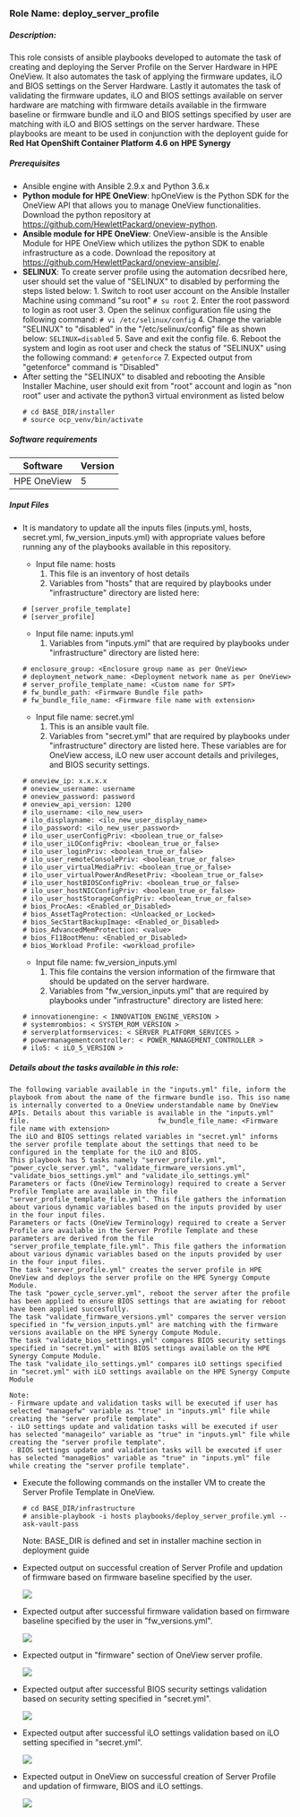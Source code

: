 ### Role Name: deploy_server_profile

##### Description: 
This role consists of ansible playbooks developed to automate the task of creating and deploying the Server Profile on the Server Hardware in HPE OneView. It also automates the task of applying the firmware updates, iLO and BIOS settings on the Server Hardware. Lastly it automates the task of validating the firmware updates, iLO and BIOS settings available on server hardware are matching with firmware details available in the firmware baseline or firmware bundle and iLO and BIOS settings specified by user are matching with iLO and BIOS settings on the server hardware. These playbooks are meant to be used in conjunction with the deployent guide for **Red Hat OpenShift Container Platform 4.6 on HPE Synergy**

##### Prerequisites
- Ansible engine with Ansible 2.9.x and Python  3.6.x
- **Python module for HPE OneView**: hpOneView is the Python SDK for the OneView API that allows you to manage OneView functionalities. Download the python repository at https://github.com/HewlettPackard/oneview-python.
- **Ansible module for HPE OneView**: OneView-ansible is the Ansible Module for HPE OneView which utilizes the python SDK to enable infrastructure as a code. Download the repository at https://github.com/HewlettPackard/oneview-ansible/.
- **SELINUX**: To create server profile using the automation decsribed here, user should set the value of "SELINUX" to disabled by performing the steps listed below:
		1. Switch to root user account on the Ansible Installer Machine using command "su root"
		   ```
           # su root
           ```
		2. Enter the root password to login as root user
		3. Open the selinux configuration file using the following command: 
		   ```
           # vi /etc/selinux/config
           ```
		4. Change the variable "SELINUX" to "disabled" in the "/etc/selinux/config" file as shown below:
		   ```
           SELINUX=disabled
           ```
		5. Save and exit the config file.
		6. Reboot the system and login as root user and check the status of "SELINUX" using the following command:
		   ```
		   # getenforce
		   ```
		7. Expected output from "getenforce" command is "Disabled"
- After setting the "SELINUX" to disabled and rebooting the Ansible Installer Machine, user should exit from "root" account and login as "non root" user and activate the python3 virtual environment as listed below
  ```
  # cd BASE_DIR/installer
  # source ocp_venv/bin/activate
  ```
  
##### Software requirements 
| Software | Version |
|--|--|
| HPE OneView	| 5 |

##### Input Files
- It is mandatory to update all the inputs  files (inputs.yml, hosts, secret.yml, fw_version_inputs.yml) with appropriate values before running any of the playbooks available in this repository.
	- Input file name: hosts
		1. This file is an inventory of host details
		2. Variables from "hosts" that are required by playbooks under "infrastructure" directory are listed here:
    ```
    # [server_profile_template]
    # [server_profile]
    ```
	- Input file name: inputs.yml
		1. Variables from "inputs.yml" that are required by playbooks under "infrastructure" directory are listed here:
    ```
    # enclosure_group: <Enclosure group name as per OneView> 
    # deployment_network_name: <Deployment network name as per OneView>
    # server_profile_template_name: <Custom name for SPT>
    # fw_bundle_path: <Firmware Bundle file path>
    # fw_bundle_file_name: <Firmware file name with extension>
    ```
	- Input file name: secret.yml
		1. This is an ansible vault file.
		2. Variables from "secret.yml" that are required by playbooks under "infrastructure" directory are listed here. These variables are for OneView access, iLO new user account details and privileges, and BIOS security settings.
		
    ```
    # oneview_ip: x.x.x.x 
    # oneview_username: username
    # oneview_password: password
    # oneview_api_version: 1200
	# ilo_username: <ilo_new_user>
	# ilo_displayname: <ilo_new_user_display_name>
	# ilo_password: <ilo_new_user_password>
	# ilo_user_userConfigPriv: <boolean_true_or_false>
	# ilo_user_iLOConfigPriv: <boolean_true_or_false>
	# ilo_user_loginPriv: <boolean_true_or_false>
	# ilo_user_remoteConsolePriv: <boolean_true_or_false>
	# ilo_user_virtualMediaPriv: <boolean_true_or_false>
	# ilo_user_virtualPowerAndResetPriv: <boolean_true_or_false>
	# ilo_user_hostBIOSConfigPriv: <boolean_true_or_false>
	# ilo_user_hostNICConfigPriv: <boolean_true_or_false>
	# ilo_user_hostStorageConfigPriv: <boolean_true_or_false>
	# bios_ProcAes: <Enabled_or_Disabled>
	# bios_AssetTagProtection: <Unloacked_or_Locked>
	# bios_SecStartBackupImage: <Enabled_or_Disabled>
	# bios_AdvancedMemProtection: <value>
	# bios_F11BootMenu: <Enabled_or_Disabled>
	# bios_Workload Profile: <workload_profile>
    ```
   
    - Input file name: fw_version_inputs.yml
		1. This file contains the version information of the firmware that should be updated on the server hardware.
		2. Variables from "fw_version_inputs.yml" that are required by playbooks under "infrastructure" directory are listed here:
    ```
    # innovationengine: < INNOVATION_ENGINE_VERSION >
    # systemrombios: < SYSTEM_ROM_VERSION >
    # serverplatformservices: < SERVER_PLATFORM_SERVICES >
    # powermanagementcontroller: < POWER_MANAGEMENT_CONTROLLER >
    # ilo5: < iLO_5_VERSION >
    ```
##### Details about the tasks available in this role: 
```
The following variable available in the "inputs.yml" file, inform the playbook from about the name of the firmware bundle iso. This iso name is internally converted to a OneView understandable name by OneView APIs. Details about this variable is available in the "inputs.yml" file.                                fw_bundle_file_name: <Firmware file name with extension>
The iLO and BIOS settings related variables in "secret.yml" informs the server profile template about the settings that need to be configured in the template for the iLO and BIOS.
This playbook has 5 tasks namely "server_profile.yml", "power_cycle_server.yml", "validate_firmware_versions.yml", "validate_bios_settings.yml" and "validate_ilo_settings.yml"
Parameters or facts (OneView Terminology) required to create a Server Profile Template are available in the file "server_profile_template_file.yml". This file gathers the information about various dynamic variables based on the inputs provided by user in the four input files.
Parameters or facts (OneView Terminology) required to create a Server Profile are available in the Server Profile Template and these parameters are derived from the file "server_profile_template_file.yml". This file gathers the information about various dynamic variables based on the inputs provided by user in the four input files.
The task "server_profile.yml" creates the server profile in HPE OneView and deploys the server profile on the HPE Synergy Compute Module.
The task "power_cycle_server.yml", reboot the server after the profile has been applied to ensure BIOS settings that are awiating for reboot have been applied succesfully.
The task "validate_firmware_versions.yml" compares the server version specified in "fw_version_inputs.yml" are matching with the firmware versions available on the HPE Synergy Compute Module.
The task "validate_bios_settings.yml" compares BIOS security settings specified in "secret.yml" with BIOS settings available on the HPE Synergy Compute Module.
The task "validate_ilo_settings.yml" compares iLO settings specified in "secret.yml" with iLO settings available on the HPE Synergy Compute Module

Note: 
- Firmware update and validation tasks will be executed if user has selected "managefw" variable as "true" in "inputs.yml" file while creating the "server profile template".
- iLO settings update and validation tasks will be executed if user has selected "manageilo" variable as "true" in "inputs.yml" file while creating the "server profile template".
- BIOS settings update and validation tasks will be executed if user has selected "manageBios" variable as "true" in "inputs.yml" file while creating the "server profile template".
```

- Execute the following commands on the installer VM to create the Server Profile Template in OneView.
    ```
    # cd BASE_DIR/infrastructure
    # ansible-playbook -i hosts playbooks/deploy_server_profile.yml --ask-vault-pass
    ```
	Note: BASE_DIR is defined and set in installer machine section in deployment guide
- Expected output on successful creation of Server Profile and updation of firmware based on firmware baseline specified by the user.

  ![](../../media/6-srv-profile-and-fw-validation)

- Expected output after successful firmware validation based on firmware baseline specified by the user in "fw_versions.yml".

  ![](../../media/7-firmware-validation.JPG)
  
- Expected output in "firmware" section of OneView server profile.

  ![](../../media/8-fimrware-in-serv-profile.JPG)


- Expected output after successful BIOS security settings validation based on security setting specified in "secret.yml".

  ![](../../media/9-BIOS-settings-validation.JPG)
  
- Expected output after successful iLO settings validation based on iLO setting specified in "secret.yml".
  
  ![](../../media/10-iLO-settings-validation.JPG)

- Expected output in OneView on successful creation of Server Profile and updation of firmware, BIOS and iLO settings.
  
  ![](../../media/11-BIOSAndiLO-in-srv-profile.JPG)
  